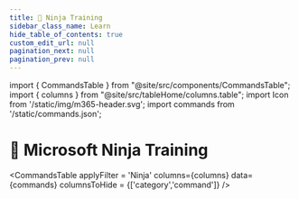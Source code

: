 ```yaml
---
title: 🥷 Ninja Training
sidebar_class_name: Learn
hide_table_of_contents: true
custom_edit_url: null
pagination_next: null
pagination_prev: null
---
```


import { CommandsTable } from "@site/src/components/CommandsTable";
import { columns } from "@site/src/tableHome/columns.table";
import Icon from '/static/img/m365-header.svg';
import commands from '/static/commands.json';

# 🥷 Microsoft Ninja Training

<CommandsTable
applyFilter = 'Ninja'
columns={columns}
data={commands}
columnsToHide = {['category','command']}
/>
